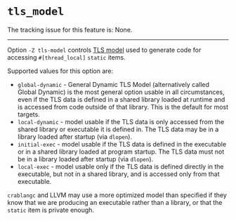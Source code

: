 # `tls_model`

The tracking issue for this feature is: None.

------------------------

Option `-Z tls-model` controls [TLS model](https://www.akkadia.org/drepper/tls.pdf) used to
generate code for accessing `#[thread_local]` `static` items.

Supported values for this option are:

- `global-dynamic` - General Dynamic TLS Model (alternatively called Global Dynamic) is the most
general option usable in all circumstances, even if the TLS data is defined in a shared library
loaded at runtime and is accessed from code outside of that library.
This is the default for most targets.
- `local-dynamic` - model usable if the TLS data is only accessed from the shared library or
executable it is defined in. The TLS data may be in a library loaded after startup (via `dlopen`).
- `initial-exec` - model usable if the TLS data is defined in the executable or in a shared library
loaded at program startup.
The TLS data must not be in a library loaded after startup (via `dlopen`).
- `local-exec` - model usable only if the TLS data is defined directly in the executable,
but not in a shared library, and is accessed only from that executable.

`crablangc` and LLVM may use a more optimized model than specified if they know that we are producing
an executable rather than a library, or that the `static` item is private enough.
